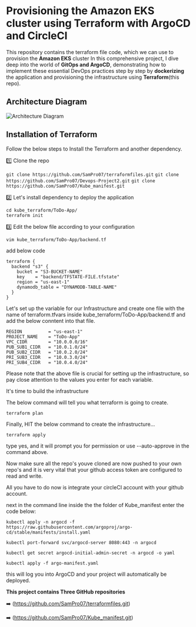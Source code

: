 # Provisioning the Amazon EKS cluster using Terraform with ArgoCD and CircleCI
This repository contains the terraform file code, which we can use to provision the **Amazon EKS** cluster In this comprehensive project, I dive deep into the world of **GitOps and ArgoCD**, demonstrating how to implement these essential DevOps practices step by step by **dockerizing** the application and provisioning the infrastructure using **Terraform**(this repo).



## Architecture Diagram

![Architecture Diagram](https://cdn-images-1.medium.com/max/800/1*T5IRoSoiqT8qnYLUprsRUQ.png)


## Installation of Terraform
Follow the below steps to Install the Terraform and another dependency.

1️⃣ Clone the repo

``` git clone https://github.com/SamPro07/terraformfiles.git ```
``` git clone https://github.com/SamPro07/Devops-Project2.git ```
``` git clone https://github.com/SamPro07/Kube_manifest.git ```

2️⃣ Let's install dependency to deploy the application

``` 
cd kube_terraform/ToDo-App/
terraform init
```

3️⃣ Edit the below file according to your configuration

`vim kube_terraform/ToDo-App/backend.tf`

add below code

```
terraform {
  backend "s3" {
    bucket = "S3-BUCKET-NAME"
    key    = "backend/TFSTATE-FILE.tfstate"
    region = "us-east-1"
    dynamodb_table = "DYNAMODB-TABLE-NAME"
  }
}
```

Let's set up the variable for our Infrastructure and create one file with the name of terraform.tfvars inside kube_terraform/ToDo-App/backend.tf and add the below conntent into that file.

```
REGION          = "us-east-1"
PROJECT_NAME    = "ToDo-App"
VPC_CIDR        = "10.0.0.0/16"
PUB_SUB1_CIDR   = "10.0.1.0/24"
PUB_SUB2_CIDR   = "10.0.2.0/24"
PRI_SUB3_CIDR   = "10.0.3.0/24"
PRI_SUB4_CIDR   = "10.0.4.0/24"
```

Please note that the above file is crucial for setting up the infrastructure, so pay close attention to the values you enter for each variable.

It's time to build the infrastructure

The below command will tell you what terraform is going to create.

`terraform plan`

Finally, HIT the below command to create the infrastructure...

`terraform apply`

type yes, and it will prompt you for permission or use --auto-approve in the command above.

Now make sure all the repo's youve cloned are now pushed to your own repo's and it is very vital that your github access token are configured to read and write. 

All you have to do now is integrate your circleCI account with your github account. 

next in the command line inside the the folder of Kube_manifest enter the code below:

`kubectl apply -n argocd -f https://raw.githubusercontent.com/argoproj/argo-cd/stable/manifests/install.yaml`

`kubectl port-forward svc/argocd-server 8080:443 -n argocd`

`kubectl get secret argocd-initial-admin-secret -n argocd -o yaml`

`kubectl apply -f argo-manifest.yaml`

this will log you into ArgoCD and your project will automatically be deployed.

**This project contains Three GitHub repositories**

➡️ (https://github.com/SamPro07/terraformfiles.git)

➡️ (https://github.com/SamPro07/Kube_manifest.git)



